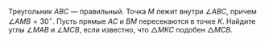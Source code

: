 Треугольник $ABC$ —  правильный. Точка $M$ лежит внутри    $\angle ABC$, причем $\angle AMB=30^\circ$. Пусть прямые $AC$ и $BM$ пересекаются  в точке $K$. Найдите углы $\angle MAB$ и $\angle MCB$, если известно, что $\triangle MKC$  подобен $\triangle MCB$.